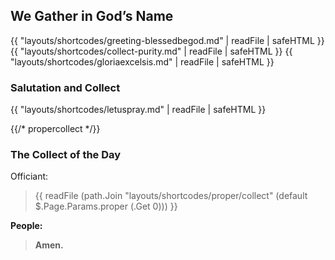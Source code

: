 ## We Gather in God’s Name
{{ "layouts/shortcodes/greeting-blessedbegod.md" | readFile | safeHTML }}
{{ "layouts/shortcodes/collect-purity.md" | readFile | safeHTML }}
{{ "layouts/shortcodes/gloriaexcelsis.md" | readFile | safeHTML }}

### Salutation and Collect
{{ "layouts/shortcodes/letuspray.md" | readFile | safeHTML }}

{{/* propercollect */}}
### The Collect of the Day
Officiant:
> {{ readFile (path.Join "layouts/shortcodes/proper/collect" (default $.Page.Params.proper (.Get 0))) }}

**People:**
> **Amen.**
